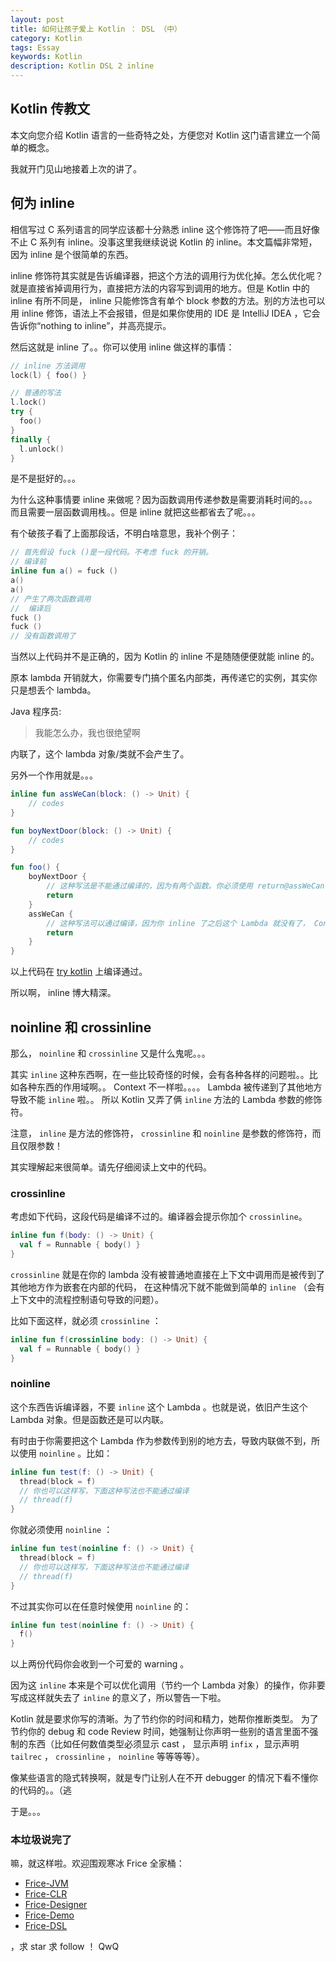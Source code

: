```yaml
---
layout: post
title: 如何让孩子爱上 Kotlin ： DSL （中）
category: Kotlin
tags: Essay
keywords: Kotlin
description: Kotlin DSL 2 inline
---
```


## Kotlin 传教文

本文向您介绍 Kotlin 语言的一些奇特之处，方便您对 Kotlin 这门语言建立一个简单的概念。

我就开门见山地接着上次的讲了。

## 何为 inline

相信写过 C 系列语言的同学应该都十分熟悉 inline 这个修饰符了吧——而且好像不止 C 系列有 inline。没事这里我继续说说 Kotlin 的 inline。本文篇幅非常短，因为 inline 是个很简单的东西。

inline 修饰符其实就是告诉编译器，把这个方法的调用行为优化掉。怎么优化呢？就是直接省掉调用行为，直接把方法的内容写到调用的地方。但是 Kotlin 中的 inline 有所不同是， inline 只能修饰含有单个 block 参数的方法。别的方法也可以用 inline 修饰，语法上不会报错，但是如果你使用的 IDE 是 IntelliJ IDEA ，它会告诉你“nothing to inline”，并高亮提示。

然后这就是 inline 了。。你可以使用 inline 做这样的事情：

```kotlin
// inline 方法调用
lock(l) { foo() }

// 普通的写法
l.lock()
try {
  foo()
}
finally {
  l.unlock()
}
```

是不是挺好的。。。

为什么这种事情要 inline 来做呢？因为函数调用传递参数是需要消耗时间的。。。而且需要一层函数调用栈。。但是 inline 就把这些都省去了呢。。。

有个破孩子看了上面那段话，不明白啥意思，我补个例子：

```kotlin
// 首先假设 fuck ()是一段代码。不考虑 fuck 的开销。
// 编译前
inline fun a() = fuck ()
a()
a()
// 产生了两次函数调用
//  编译后
fuck ()
fuck ()
// 没有函数调用了
```

当然以上代码并不是正确的，因为 Kotlin 的 inline 不是随随便便就能 inline 的。

原本 lambda 开销就大，你需要专门搞个匿名内部类，再传递它的实例，其实你只是想丢个 lambda。

Java 程序员:

> 我能怎么办，我也很绝望啊

内联了，这个 lambda 对象/类就不会产生了。

另外一个作用就是。。。

```kotlin
inline fun assWeCan(block: () -> Unit) {
	// codes
}

fun boyNextDoor(block: () -> Unit) {
	// codes
}

fun foo() {
	boyNextDoor {
		// 这种写法是不能通过编译的，因为有两个函数。你必须使用 return@assWeCan 或者 return@foo 这种写法指定要 return 的 Context。
		return
	}
	assWeCan {
		// 这种写法可以通过编译，因为你 inline 了之后这个 Lambda 就没有了， Context 只有一个。
		return
	}
}
```

以上代码在 [try kotlin](http://try.kotlinlang.org) 上编译通过。

所以啊， inline 博大精深。

## noinline 和 crossinline

那么， `noinline` 和 `crossinline` 又是什么鬼呢。。。

其实 `inline` 这种东西啊，在一些比较奇怪的时候，会有各种各样的问题啦。。比如各种东西的作用域啊。。
Context 不一样啦。。。。 Lambda 被传递到了其他地方导致不能 `inline` 啦。。
所以 Kotlin 又弄了俩 `inline` 方法的 Lambda 参数的修饰符。

注意， `inline` 是方法的修饰符， `crossinline` 和 `noinline` 是参数的修饰符，而且仅限参数！

其实理解起来很简单。请先仔细阅读上文中的代码。

### crossinline

考虑如下代码，这段代码是编译不过的。编译器会提示你加个 `crossinline`。

```kotlin
inline fun f(body: () -> Unit) {
  val f = Runnable { body() }
}
```

`crossinline` 就是在你的 lambda 没有被普通地直接在上下文中调用而是被传到了其他地方作为嵌套在内部的代码，
在这种情况下就不能做到简单的 `inline` （会有上下文中的流程控制语句导致的问题）。

比如下面这样，就必须 `crossinline` ：

```kotlin
inline fun f(crossinline body: () -> Unit) {
  val f = Runnable { body() }
}
```

### noinline

这个东西告诉编译器，不要 `inline` 这个 Lambda 。也就是说，依旧产生这个 Lambda 对象。但是函数还是可以内联。

有时由于你需要把这个 Lambda 作为参数传到别的地方去，导致内联做不到，所以使用 `noinline` 。比如：

```kotlin
inline fun test(f: () -> Unit) {
  thread(block = f)
  // 你也可以这样写，下面这种写法也不能通过编译
  // thread(f)
}
```

你就必须使用 `noinline` ：

```kotlin
inline fun test(noinline f: () -> Unit) {
  thread(block = f)
  // 你也可以这样写，下面这种写法也不能通过编译
  // thread(f)
}
```

不过其实你可以在任意时候使用 `noinline` 的：

```kotlin
inline fun test(noinline f: () -> Unit) {
  f()
}
```

以上两份代码你会收到一个可爱的 warning 。

因为这 `inline` 本来是个可以优化调用（节约一个 Lambda 对象）的操作，你非要写成这样就失去了 `inline` 的意义了，所以警告一下啦。

Kotlin 就是要求你写的清晰。为了节约你的时间和精力，她帮你推断类型。
为了节约你的 debug 和 code Review 时间，她强制让你声明一些别的语言里面不强制的东西（比如任何数值类型必须显示 cast ，
显示声明 `infix` ，显示声明 `tailrec` ， `crossinline` ， `noinline` 等等等等）。

像某些语言的隐式转换啊，就是专门让别人在不开 debugger 的情况下看不懂你的代码的。。（逃

于是。。。

### 本垃圾说完了

嘛，就这样啦。欢迎围观寒冰 Frice 全家桶：

+ [Frice-JVM](https://github.com/icela/FriceEngine)
+ [Frice-CLR](https://github.com/icela/FriceEngine-CSharp)
+ [Frice-Designer](https://github.com/icela/FriceDesigner)
+ [Frice-Demo](https://github.com/icela/FriceDemo)
+ [Frice-DSL](https://github.com/icela/FriceEngine-DSL)


，求 star 求 follow ！ QwQ
